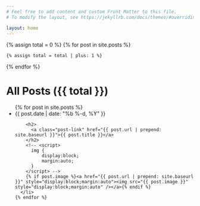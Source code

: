 ```yaml
---
# Feel free to add content and custom Front Matter to this file.
# To modify the layout, see https://jekyllrb.com/docs/themes/#overriding-theme-defaults

layout: home
---
```


<div class="home">
  {% assign total = 0 %}
  {% for post in site.posts %}

    {% assign total = total | plus: 1 %}

  {% endfor %}
  <h1 class="page-heading">All Posts ({{ total }})</h1>

  <ul class="post-list">
    {% for post in site.posts %}
      <li>
        <span class="post-meta">{{ post.date | date: "%b %-d, %Y" }}</span>

        <h2>
          <a class="post-link" href="{{ post.url | prepend: site.baseurl }}">{{ post.title }}</a>
        </h2>
        <!-- <script>
          img {
              display:block;
              margin:auto;
          }
        </script> -->
        {% if post.image %}<a href="{{ post.url | prepend: site.baseurl }}" style="display:block;margin:auto"><img src="{{ post.image }}" style="display:block;margin:auto" /></a>{% endif %}
      </li>
    {% endfor %}
  </ul>


</div>
